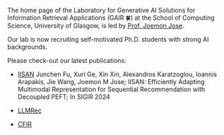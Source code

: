 The home page of the Laboratory for Generative AI Solutions for Information Retrieval Applications (GAIR 🍀) at the School of Computing Science, University of Glasgow, is led by  [Prof. Joemon Jose](https://www.gla.ac.uk/schools/computing/staff/joemonjose/).

Our lab is now recruiting self-motivated Ph.D. students with strong AI backgrounds.

Please check-out our latest publications:
* [IISAN](https://arxiv.org/abs/2404.02059) Junchen Fu, Xuri Ge, Xin Xin, Alexandros Karatzoglou, Ioannis Arapakis, Jie Wang, Joemon M Jose; IISAN: Efficiently Adapting Multimodal Representation for Sequential Recommendation with Decoupled PEFT; In SIGIR 2024

* [LLMRec](https://arxiv.org/abs/2403.16948)
* [CFIR](https://arxiv.org/abs/2402.15276)
